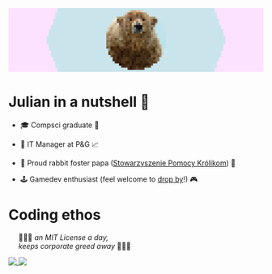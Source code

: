![banner](https://raw.githubusercontent.com/julzerinos/julzerinos/main/banner.png)

# Julian in a nutshell 🐻

 * 🎓 Compsci graduate 🎉

 * 💼 IT Manager at P&G 📈

 * 🐇 Proud rabbit foster papa ([Stowarzyszenie Pomocy Królikom](https://kroliki.net/pl/)) 🐰

 * 🕹 Gamedev enthusiast (feel welcome to [drop by](https://julzerinos.itch.io)!) 🎮

# Coding ethos

&nbsp;&nbsp;&nbsp;&nbsp; 💸💸💸 *an MIT License a day,*  
&nbsp;&nbsp;&nbsp;&nbsp; *keeps corporate greed away* 💸💸💸

<a href="https://github.com/julzerinos">
  <img align="top" src="https://github-readme-stats.vercel.app/api/top-langs/?username=julzerinos&theme=radical" />
</a>
<a href="https://github.com/julzerinos">
  <img align="top" src="https://github-readme-stats.vercel.app/api?username=julzerinos&show_icons=true&theme=radical" />
</a>
